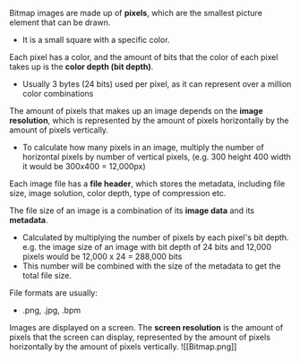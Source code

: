 
Bitmap images are made up of **pixels**, which are the smallest picture element that can be drawn. 
- It is a small square with a specific color. 

Each pixel has a color, and the amount of bits that the color of each pixel takes up is the **color depth (bit depth)**. 
- Usually 3 bytes (24 bits) used per pixel, as it can represent over a million color combinations

The amount of pixels that makes up an image depends on the **image resolution**, which is represented by the amount of pixels horizontally by the amount of pixels vertically. 
- To calculate how many pixels in an image, multiply the number of horizontal pixels by number of vertical pixels, (e.g. 300 height 400 width it would be 300x400 = 12,000px)

Each image file has a **file header**, which stores the metadata, including file size, image solution, color depth, type of compression etc. 

The file size of an image is a combination of its **image data** and its **metadata**. 
- Calculated by multiplying the number of pixels by each pixel's bit depth. e.g. the image size of an image with bit depth of 24 bits and 12,000 pixels would be 12,000 x 24 = 288,000 bits 
- This number will be combined with the size of the metadata to get the total file size.

File formats are usually:
- .png, .jpg, .bpm

Images are displayed on a screen. The **screen resolution** is the amount of pixels that the screen can display, represented by the amount of pixels horizontally by the amount of pixels vertically.
![[Bitmap.png]]